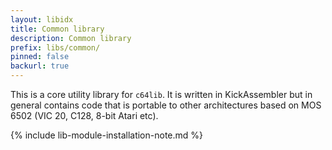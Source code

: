 ```yaml
---
layout: libidx
title: Common library
description: Common library
prefix: libs/common/
pinned: false
backurl: true
---
```

This is a core utility library for `c64lib`. It is written in KickAssembler
but in general contains code that is portable to other architectures based on
MOS 6502 (VIC 20, C128, 8-bit Atari etc).<!--more-->

{% include lib-module-installation-note.md %}

[common]: https://github.com/c64lib/common
